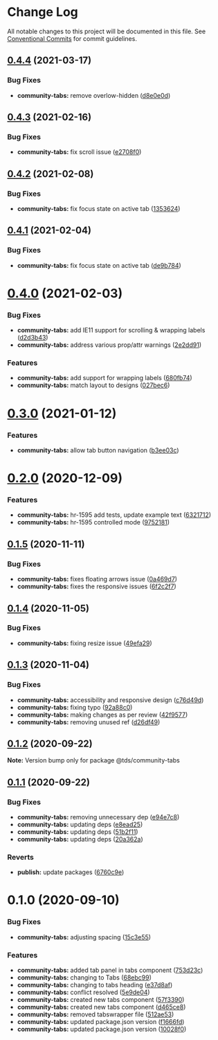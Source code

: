 # Change Log

All notable changes to this project will be documented in this file.
See [Conventional Commits](https://conventionalcommits.org) for commit guidelines.

## [0.4.4](https://github.com/telus/tds-community/compare/@tds/community-tabs@0.4.3...@tds/community-tabs@0.4.4) (2021-03-17)


### Bug Fixes

* **community-tabs:** remove overlow-hidden ([d8e0e0d](https://github.com/telus/tds-community/commit/d8e0e0d100bf88bbfe145be60e8ade1b43d822bd))





## [0.4.3](https://github.com/telus/tds-community/compare/@tds/community-tabs@0.4.2...@tds/community-tabs@0.4.3) (2021-02-16)


### Bug Fixes

* **community-tabs:** fix scroll issue ([e2708f0](https://github.com/telus/tds-community/commit/e2708f01aa8ed09183b6abb6e8524e0afb7dae95))





## [0.4.2](https://github.com/telus/tds-community/compare/@tds/community-tabs@0.4.1...@tds/community-tabs@0.4.2) (2021-02-08)


### Bug Fixes

* **community-tabs:** fix focus state on active tab ([1353624](https://github.com/telus/tds-community/commit/1353624925694d0368025ffa46f5f185cb0f3b31))





## [0.4.1](https://github.com/telus/tds-community/compare/@tds/community-tabs@0.4.0...@tds/community-tabs@0.4.1) (2021-02-04)


### Bug Fixes

* **community-tabs:** fix focus state on active tab ([de9b784](https://github.com/telus/tds-community/commit/de9b7842fb3eddbdc56e22fd59d34a19b91fcd79))





# [0.4.0](https://github.com/telus/tds-community/compare/@tds/community-tabs@0.3.0...@tds/community-tabs@0.4.0) (2021-02-03)


### Bug Fixes

* **community-tabs:** add IE11 support for scrolling & wrapping labels ([d2d3b43](https://github.com/telus/tds-community/commit/d2d3b43b9f4a042d4b44b37f4743ba70e0e30dd3))
* **community-tabs:** address various prop/attr warnings ([2e2dd91](https://github.com/telus/tds-community/commit/2e2dd911afb122b84953425a91f7e0e0507ffa2e))


### Features

* **community-tabs:** add support for wrapping labels ([680fb74](https://github.com/telus/tds-community/commit/680fb74c594316320daf801f52942600d54b84fe))
* **community-tabs:** match layout to designs ([027bec6](https://github.com/telus/tds-community/commit/027bec6291f07dd14218797021a89553f788fa4d))





# [0.3.0](https://github.com/telus/tds-community/compare/@tds/community-tabs@0.2.0...@tds/community-tabs@0.3.0) (2021-01-12)


### Features

* **community-tabs:** allow tab button navigation ([b3ee03c](https://github.com/telus/tds-community/commit/b3ee03cbcdd84c01568032a910bba2e0b9f3ed37))





# [0.2.0](https://github.com/telus/tds-community/compare/@tds/community-tabs@0.1.5...@tds/community-tabs@0.2.0) (2020-12-09)


### Features

* **community-tabs:** hr-1595 add tests, update example text ([6321712](https://github.com/telus/tds-community/commit/63217124fd268b36d9cdfcfc8ceddf9a51e7cae2))
* **community-tabs:** hr-1595 controlled mode ([9752181](https://github.com/telus/tds-community/commit/975218117201ad9d42a0f635df9d8a5f47424eac))





## [0.1.5](https://github.com/telus/tds-community/compare/@tds/community-tabs@0.1.4...@tds/community-tabs@0.1.5) (2020-11-11)


### Bug Fixes

* **community-tabs:** fixes floating arrows issue ([0a469d7](https://github.com/telus/tds-community/commit/0a469d7d7d1c8b6a807b5831aa9d13852c124a37))
* **community-tabs:** fixes the responsive issues ([6f2c2f7](https://github.com/telus/tds-community/commit/6f2c2f73db4b9d71faa80fb909c2aed7523356fb))





## [0.1.4](https://github.com/telus/tds-community/compare/@tds/community-tabs@0.1.3...@tds/community-tabs@0.1.4) (2020-11-05)


### Bug Fixes

* **community-tabs:** fixing resize issue ([49efa29](https://github.com/telus/tds-community/commit/49efa2979a16ce75399dac7995111057946b6c9e))





## [0.1.3](https://github.com/telus/tds-community/compare/@tds/community-tabs@0.1.2...@tds/community-tabs@0.1.3) (2020-11-04)


### Bug Fixes

* **community-tabs:** accessibility and responsive design ([c76d49d](https://github.com/telus/tds-community/commit/c76d49d817a9e06dd9bdd1acb38dbbb10499b03a))
* **community-tabs:** fixing typo ([92a88c0](https://github.com/telus/tds-community/commit/92a88c0c1d8db97e5da878cdf3d8855d82185a98))
* **community-tabs:** making changes as per review ([42f9577](https://github.com/telus/tds-community/commit/42f9577f8cc9b01a57f798e0439180297b1d5799))
* **community-tabs:** removing unused ref ([d26df49](https://github.com/telus/tds-community/commit/d26df49b4c85d1f145217f5c1557838c6d8e9e28))





## [0.1.2](https://github.com/telus/tds-community/compare/@tds/community-tabs@0.1.1...@tds/community-tabs@0.1.2) (2020-09-22)

**Note:** Version bump only for package @tds/community-tabs





## [0.1.1](https://github.com/telus/tds-community/compare/@tds/community-tabs@0.1.0...@tds/community-tabs@0.1.1) (2020-09-22)


### Bug Fixes

* **community-tabs:** removing unnecessary dep ([e94e7c8](https://github.com/telus/tds-community/commit/e94e7c8f1de7531b039dbff8282fd775c4d4f9c4))
* **community-tabs:** updating deps ([e8ead25](https://github.com/telus/tds-community/commit/e8ead25326af2283119eab2f5e88a49538e47bf7))
* **community-tabs:** updating deps ([51b2f11](https://github.com/telus/tds-community/commit/51b2f11282dd3a4b244916800e802e808869c939))
* **community-tabs:** updating deps ([20a362a](https://github.com/telus/tds-community/commit/20a362a4e0087807f144dd81880cfae3f040ed8e))


### Reverts

* **publish:** update packages ([6760c9e](https://github.com/telus/tds-community/commit/6760c9e97ddb564239f4bbd61b249e5f437938ff))





# 0.1.0 (2020-09-10)


### Bug Fixes

* **community-tabs:** adjusting spacing ([15c3e55](https://github.com/telus/tds-community/commit/15c3e5563810c438ffd259285237f9efa690ddaa))


### Features

* **community-tabs:** added tab panel in tabs component ([753d23c](https://github.com/telus/tds-community/commit/753d23caa1e5f4d057bf2511edab6652cc8d02e6))
* **community-tabs:** changing to Tabs ([68ebc99](https://github.com/telus/tds-community/commit/68ebc99b8ca968fae51943bf9b128ff38c913bf5))
* **community-tabs:** changing to tabs heading ([e37d8af](https://github.com/telus/tds-community/commit/e37d8aff7b62979d0eb9b8b12e4e81f657305489))
* **community-tabs:** conflict resolved ([5e9de04](https://github.com/telus/tds-community/commit/5e9de0478a0bfbaf6d86734f4a13717533773762))
* **community-tabs:** created new tabs component ([57f3390](https://github.com/telus/tds-community/commit/57f3390430cc40635fc4f4cc27daeb0f0349f572))
* **community-tabs:** created new tabs component ([d465ce8](https://github.com/telus/tds-community/commit/d465ce81e997986ffed46c28452fca4e074ac404))
* **community-tabs:** removed tabswrapper file ([512ae53](https://github.com/telus/tds-community/commit/512ae53f4565d47befb9bbe18545417f0074efd9))
* **community-tabs:** updated package.json version ([f1666fd](https://github.com/telus/tds-community/commit/f1666fd1cbf8aa55d407d01d2bac681a250e2940))
* **community-tabs:** updated package.json version ([10028f0](https://github.com/telus/tds-community/commit/10028f0a32c401b27f03350a78adec3d63b5c517))
